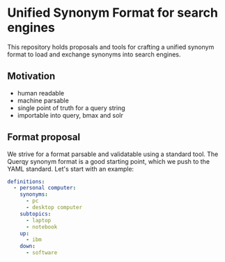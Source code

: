 # Unified Synonym Format for search engines 

This repository holds proposals and tools for crafting a unified synonym format
to load and exchange synonyms into search engines. 

## Motivation

- human readable
- machine parsable
- single point of truth for a query string
- importable into query, bmax and solr

## Format proposal

We strive for a format parsable and validatable using a standard tool. The Querqy
synonym format is a good starting point, which we push to the YAML standard. Let's
start with an example:

```yaml
definitions:
  - personal computer:
    synonyms:
      - pc
      - desktop computer
    subtopics:
      - laptop
      - notebook
    up:
      - ibm
    down:
      - software
``` 